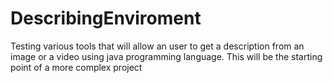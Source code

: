 # DescribingEnviroment
Testing various tools that will allow an user to get a description from an image or a video using java programming language. This will be the starting point of a more complex project  
